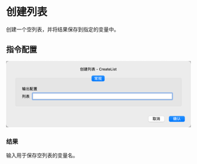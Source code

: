 # 创建列表

创建一个空列表，并将结果保存到指定的变量中。

## 指令配置

![创建列表常规配置对话框](create_list_general_config.png)

### 结果

输入用于保存空列表的变量名。
